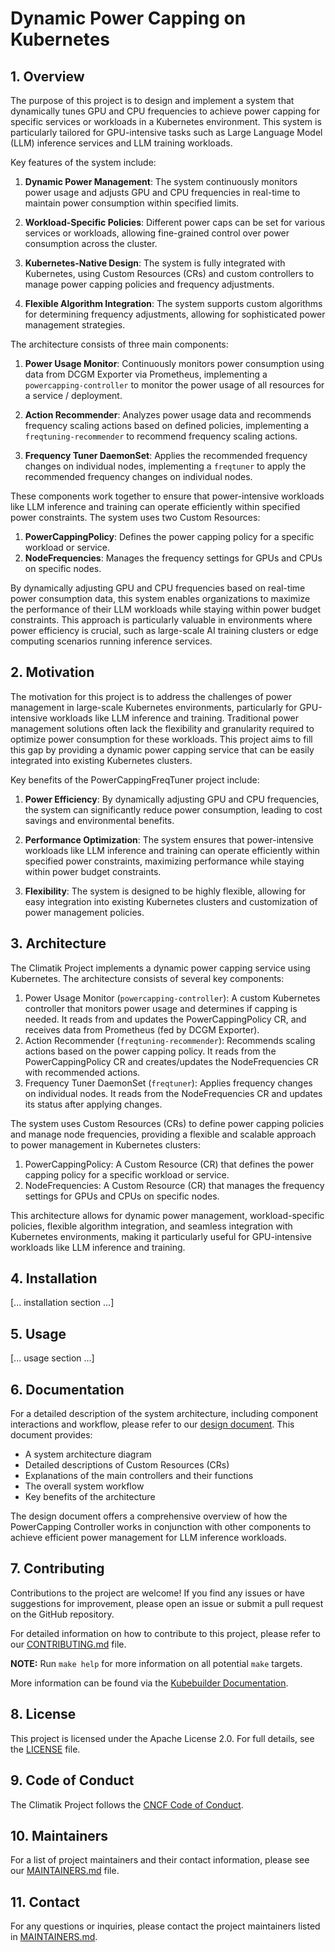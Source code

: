 # Dynamic Power Capping on Kubernetes

## 1. Overview

The purpose of this project is to design and implement a system that dynamically tunes GPU and CPU frequencies to achieve power capping for specific services or workloads in a Kubernetes environment. This system is particularly tailored for GPU-intensive tasks such as Large Language Model (LLM) inference services and LLM training workloads.

Key features of the system include:

1. **Dynamic Power Management**: The system continuously monitors power usage and adjusts GPU and CPU frequencies in real-time to maintain power consumption within specified limits.

2. **Workload-Specific Policies**: Different power caps can be set for various services or workloads, allowing fine-grained control over power consumption across the cluster.

3. **Kubernetes-Native Design**: The system is fully integrated with Kubernetes, using Custom Resources (CRs) and custom controllers to manage power capping policies and frequency adjustments.

4. **Flexible Algorithm Integration**: The system supports custom algorithms for determining frequency adjustments, allowing for sophisticated power management strategies.

The architecture consists of three main components:

1. **Power Usage Monitor**: Continuously monitors power consumption using data from DCGM Exporter via Prometheus, implementing a `powercapping-controller` to monitor the power usage of all resources for a service / deployment.

2. **Action Recommender**: Analyzes power usage data and recommends frequency scaling actions based on defined policies, implementing a `freqtuning-recommender` to recommend frequency scaling actions.

3. **Frequency Tuner DaemonSet**: Applies the recommended frequency changes on individual nodes, implementing a `freqtuner` to apply the recommended frequency changes on individual nodes.

These components work together to ensure that power-intensive workloads like LLM inference and training can operate efficiently within specified power constraints. The system uses two Custom Resources:

1. **PowerCappingPolicy**: Defines the power capping policy for a specific workload or service.
2. **NodeFrequencies**: Manages the frequency settings for GPUs and CPUs on specific nodes.

By dynamically adjusting GPU and CPU frequencies based on real-time power consumption data, this system enables organizations to maximize the performance of their LLM workloads while staying within power budget constraints. This approach is particularly valuable in environments where power efficiency is crucial, such as large-scale AI training clusters or edge computing scenarios running inference services.

## 2. Motivation

The motivation for this project is to address the challenges of power management in large-scale Kubernetes environments, particularly for GPU-intensive workloads like LLM inference and training. Traditional power management solutions often lack the flexibility and granularity required to optimize power consumption for these workloads. This project aims to fill this gap by providing a dynamic power capping service that can be easily integrated into existing Kubernetes clusters.

Key benefits of the PowerCappingFreqTuner project include:

1. **Power Efficiency**: By dynamically adjusting GPU and CPU frequencies, the system can significantly reduce power consumption, leading to cost savings and environmental benefits.

2. **Performance Optimization**: The system ensures that power-intensive workloads like LLM inference and training can operate efficiently within specified power constraints, maximizing performance while staying within power budget constraints.

3. **Flexibility**: The system is designed to be highly flexible, allowing for easy integration into existing Kubernetes clusters and customization of power management policies.

## 3. Architecture

The Climatik Project implements a dynamic power capping service using Kubernetes. The architecture consists of several key components:

1. Power Usage Monitor (`powercapping-controller`): A custom Kubernetes controller that monitors power usage and determines if capping is needed. It reads from and updates the PowerCappingPolicy CR, and receives data from Prometheus (fed by DCGM Exporter).
2. Action Recommender (`freqtuning-recommender`): Recommends scaling actions based on the power capping policy. It reads from the PowerCappingPolicy CR and creates/updates the NodeFrequencies CR with recommended actions.
3. Frequency Tuner DaemonSet (`freqtuner`): Applies frequency changes on individual nodes. It reads from the NodeFrequencies CR and updates its status after applying changes.

The system uses Custom Resources (CRs) to define power capping policies and manage node frequencies, providing a flexible and scalable approach to power management in Kubernetes clusters:

1. PowerCappingPolicy: A Custom Resource (CR) that defines the power capping policy for a specific workload or service. 
2. NodeFrequencies: A Custom Resource (CR) that manages the frequency settings for GPUs and CPUs on specific nodes. 

This architecture allows for dynamic power management, workload-specific policies, flexible algorithm integration, and seamless integration with Kubernetes environments, making it particularly useful for GPU-intensive workloads like LLM inference and training.


## 4. Installation

[... installation section ...]

## 5. Usage

[... usage section ...]

## 6. Documentation

For a detailed description of the system architecture, including component interactions and workflow, please refer to our [design document](docs/design.md). This document provides:

- A system architecture diagram
- Detailed descriptions of Custom Resources (CRs)
- Explanations of the main controllers and their functions
- The overall system workflow
- Key benefits of the architecture

The design document offers a comprehensive overview of how the PowerCapping Controller works in conjunction with other components to achieve efficient power management for LLM inference workloads.

## 7. Contributing

Contributions to the project are welcome! If you find any issues or have suggestions for improvement, please open an issue or submit a pull request on the GitHub repository.

For detailed information on how to contribute to this project, please refer to our [CONTRIBUTING.md](CONTRIBUTING.md) file.

**NOTE:** Run `make help` for more information on all potential `make` targets.

More information can be found via the [Kubebuilder Documentation](https://book.kubebuilder.io/introduction.html).

## 8. License

This project is licensed under the Apache License 2.0. For full details, see the [LICENSE](LICENSE) file.

## 9. Code of Conduct

The Climatik Project follows the [CNCF Code of Conduct](code-of-conduct.md).

## 10. Maintainers

For a list of project maintainers and their contact information, please see our [MAINTAINERS.md](MAINTAINERS.md) file.

## 11. Contact

For any questions or inquiries, please contact the project maintainers listed in [MAINTAINERS.md](MAINTAINERS.md).